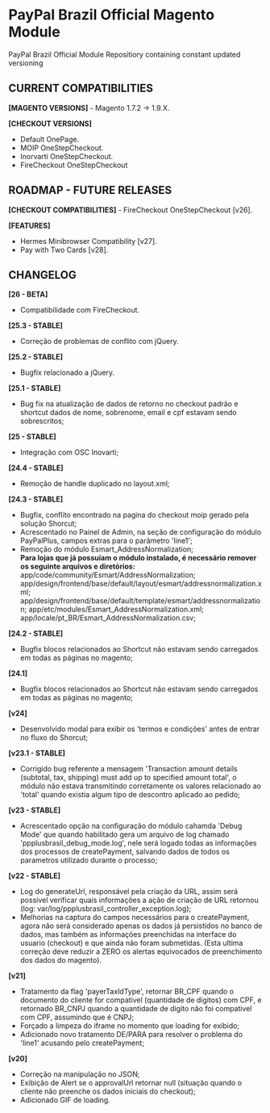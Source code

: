 # PayPal Brazil Official Magento Module
PayPal Brazil Official Module Repositiory containing constant updated versioning

<h2>CURRENT COMPATIBILITIES</h2>
<b>[MAGENTO VERSIONS]</b>
- Magento 1.7.2 -> 1.9.X.

<b>[CHECKOUT VERSIONS]</b>
- Default OnePage.
- MOIP OneStepCheckout.
- Inorvarti OneStepCheckout.
 - FireCheckout OneStepCheckout

<h2>ROADMAP - FUTURE RELEASES</h2>
<b>[CHECKOUT COMPATIBILITIES]</b>
- FireCheckout OneStepCheckout [v26].

<b>[FEATURES]</b>
- Hermes Minibrowser Compatibility [v27].
- Pay with Two Cards [v28].

<h2>CHANGELOG</h2>

<b>[26 - BETA]</b><br/>
- Compatibilidade com FireCheckout.

<b>[25.3 - STABLE]</b><br/>
- Correção de problemas de conflito com jQuery.

<b>[25.2 - STABLE]</b><br/>
- Bugfix relacionado a jQuery.

<b>[25.1 - STABLE]</b><br/>
- Bug fix na atualização de dados de retorno no checkout padrão e shortcut dados de nome, sobrenome, email e  cpf estavam sendo sobrescritos;

<b>[25 - STABLE]</b><br/>
- Integração com OSC Inovarti;

<b>[24.4 - STABLE]</b><br/>
- Remoção de handle duplicado no layout.xml;

<b>[24.3 - STABLE]</b><br/>
- Bugfix, conflito encontrado na pagina do checkout moip gerado pela solução Shorcut;
- Acrescentado no Painel de Admin, na seção de configuração do módulo PayPalPlus, campos extras para o parâmetro 'line1';
- Remoção do módulo Esmart_AddressNormalization;<br/>
<strong>Para lojas que já possuíam o módulo instalado, é necessário remover os seguinte arquivos e diretórios:</strong>       app/code/community/Esmart/AddressNormalization;
app/design/frontend/base/default/layout/esmart/addressnormalization.xml;
app/design/frontend/base/default/template/esmart/addressnormalization;
app/etc/modules/Esmart_AddressNormalization.xml;
app/locale/pt_BR/Esmart_AddressNormalization.csv;

<b>[24.2 - STABLE]</b><br/>
- Bugfix blocos relacionados ao Shortcut não estavam sendo carregados em todas as páginas no magento;

<b>[24.1]</b><br/>
- Bugfix blocos relacionados ao Shortcut não estavam sendo carregados em todas as páginas no magento;

<b>[v24]</b><br/>
- Desenvolvido modal para exibir os 'termos e condições' antes de entrar no fluxo do Shorcut;

<b>[v23.1 - STABLE]</b><br/>
- Corrigido bug referente a mensagem 'Transaction amount details (subtotal, tax, shipping) must add up to specified amount total', o módulo não estava transmitindo corretamente os valores relacionado ao 'total' quando existia algum tipo de descontro aplicado ao pedido;

<b>[v23 - STABLE]</b><br/>
- Acrescentado opção na configuração do módulo cahamda 'Debug Mode' que quando habilitado gera um arquivo de log chamado 'ppplusbrasil_debug_mode.log', nele será logado todas as informações dos processos de createPayment, salvando dados de todos os parametros utilizado durante o processo;

<b>[v22 - STABLE]</b><br/>
- Log do generateUrl, responsável pela criação da URL, assim será possivel verificar quais informações a ação de criação de URL retornou (log: var/log/ppplusbrasil_controller_exception.log);
- Melhorias na captura do campos necessários para o createPayment, agora não será considerado apenas os dados já persistidos no banco de dados, mas também as informações preenchidas na interface do usuario (checkout) e que ainda não foram submetidas. (Esta ultima correção deve reduzir a ZERO os alertas equivocados de preenchimento dos dados do magento).

<b>[v21]</b><br/>
- Tratamento da flag 'payerTaxIdType', retornar BR_CPF quando o documento do cliente for compativel (quantidade de digitos) com CPF, e retornado BR_CNPJ quando a quantidade de digito não foi compativel com CPF, assumindo que é CNPJ;
- Forçado a limpeza do iframe no momento que loading for exibido;
- Adicionado novo tratamento DE/PARA para resolver o problema do 'line1' acusando pelo createPayment;

<b>[v20]</b><br/>
- Correção na manipulação no JSON;
- Exibição de Alert se o approvalUrl retornar null (situação quando o cliente não preenche os dados iniciais do checkout);
- Adicionado GIF de loading.

